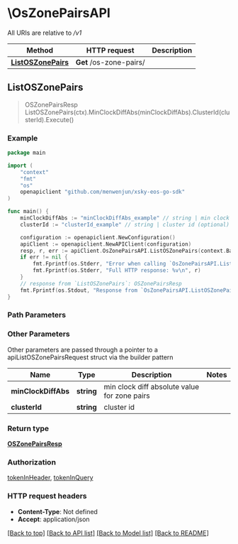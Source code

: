 # \OsZonePairsAPI

All URIs are relative to */v1*

Method | HTTP request | Description
------------- | ------------- | -------------
[**ListOSZonePairs**](OsZonePairsAPI.md#ListOSZonePairs) | **Get** /os-zone-pairs/ | 



## ListOSZonePairs

> OSZonePairsResp ListOSZonePairs(ctx).MinClockDiffAbs(minClockDiffAbs).ClusterId(clusterId).Execute()





### Example

```go
package main

import (
	"context"
	"fmt"
	"os"
	openapiclient "github.com/menwenjun/xsky-eos-go-sdk"
)

func main() {
	minClockDiffAbs := "minClockDiffAbs_example" // string | min clock diff absolute value for zone pairs (optional)
	clusterId := "clusterId_example" // string | cluster id (optional)

	configuration := openapiclient.NewConfiguration()
	apiClient := openapiclient.NewAPIClient(configuration)
	resp, r, err := apiClient.OsZonePairsAPI.ListOSZonePairs(context.Background()).MinClockDiffAbs(minClockDiffAbs).ClusterId(clusterId).Execute()
	if err != nil {
		fmt.Fprintf(os.Stderr, "Error when calling `OsZonePairsAPI.ListOSZonePairs``: %v\n", err)
		fmt.Fprintf(os.Stderr, "Full HTTP response: %v\n", r)
	}
	// response from `ListOSZonePairs`: OSZonePairsResp
	fmt.Fprintf(os.Stdout, "Response from `OsZonePairsAPI.ListOSZonePairs`: %v\n", resp)
}
```

### Path Parameters



### Other Parameters

Other parameters are passed through a pointer to a apiListOSZonePairsRequest struct via the builder pattern


Name | Type | Description  | Notes
------------- | ------------- | ------------- | -------------
 **minClockDiffAbs** | **string** | min clock diff absolute value for zone pairs | 
 **clusterId** | **string** | cluster id | 

### Return type

[**OSZonePairsResp**](OSZonePairsResp.md)

### Authorization

[tokenInHeader](../README.md#tokenInHeader), [tokenInQuery](../README.md#tokenInQuery)

### HTTP request headers

- **Content-Type**: Not defined
- **Accept**: application/json

[[Back to top]](#) [[Back to API list]](../README.md#documentation-for-api-endpoints)
[[Back to Model list]](../README.md#documentation-for-models)
[[Back to README]](../README.md)

